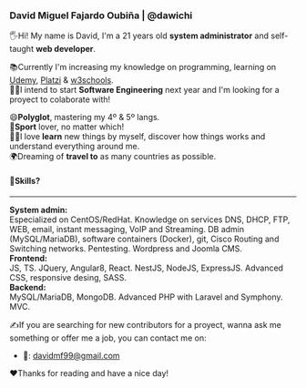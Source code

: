 ### David Miguel Fajardo Oubiña | @dawichi
🖐Hi!
My name is David, I'm a 21 years old **system administrator** and self-taught **web developer**.

📚Currently I'm increasing my knowledge on programming, learning on [Udemy][1], [Platzi][2] & [w3schools][3].  
👨‍💻I intend to start **Software Engineering** next year and I'm looking for a proyect to colaborate with!

😄**Polyglot**, mastering my 4º & 5º langs.  
🏀**Sport** lover, no matter which!  
👨‍🔬I love **learn** new things by myself, discover how things works and understand everything around me.  
🌍Dreaming of **travel to** as many countries as possible.

#### 📖Skills?
---
**System admin:**   
Especialized on CentOS/RedHat. Knowledge on services DNS, DHCP, FTP, WEB, email, instant messaging, VoIP and Streaming. DB admin (MySQL/MariaDB), software containers (Docker), git, Cisco Routing and Switching networks. Pentesting. Wordpress and Joomla CMS.  
**Frontend:**  
JS, TS. JQuery, Angular8, React. NestJS, NodeJS, ExpressJS. Advanced CSS, responsive desing, SASS.   
**Backend:**  
MySQL/MariaDB, MongoDB. Advanced PHP with Laravel and Symphony. MVC.

✍If you are searching for new contributors for a proyect, wanna ask me something or offer me a job, you can contact me on:
* 📧: davidmf99@gmail.com

♥Thanks for reading and have a nice day!



<!-- Links -->
[1]: https://www.udemy.com/ "udemy.com"
[2]: https://platzi.com/ "platzi.com"
[3]: https://www.w3schools.com/ "w3schools.com"



<!--
**Dawichi/Dawichi** is a ✨ _special_ ✨ repository because its `README.md` (this file) appears on your GitHub profile.
Here are some ideas to get you started:
- 🔭 I’m currently working on ...
- 🌱 I’m currently learning ...
- 👯 I’m looking to collaborate on ...
- 🤔 I’m looking for help with ...
- 💬 Ask me about ...
- 📫 How to reach me: ...
- 😄 Pronouns: ...
- ⚡ Fun fact: ...
-->
